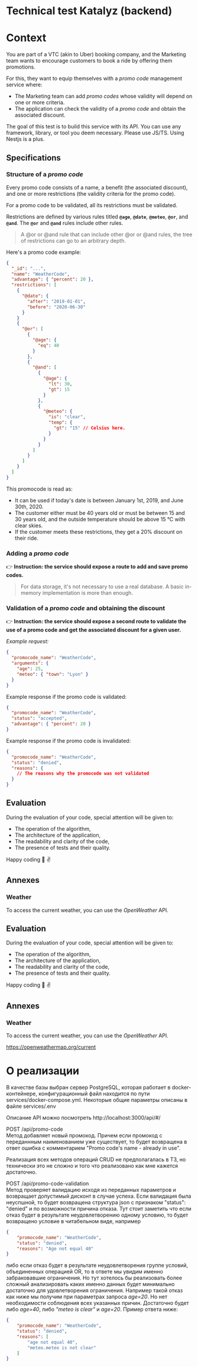 # Technical test Katalyz (backend)

# **Context**

You are part of a VTC (akin to Uber) booking company, and the Marketing team wants to encourage customers to book a ride by offering them promotions.

For this, they want to equip themselves with a *promo code* management service where:

- The Marketing team can add *promo codes* whose validity will depend on one or more criteria.
- The application can check the validity of a *promo code* and obtain the associated discount.

The goal of this test is to build this service with its API. You can use any framework, library, or tool you deem necessary. Please use JS/TS. Using Nestjs is a plus.

## **Specifications**

### **Structure of a *promo code***

Every promo code consists of a name, a benefit (the associated discount), and one or more restrictions (the validity criteria for the promo code).

For a promo code to be validated, all its restrictions must be validated.

Restrictions are defined by various rules titled **`@age`**, **`@date`**, **`@meteo`**, **`@or`**, and **`@and`**. The **`@or`** and **`@and`** rules include other rules.

> A @or or @and rule that can include other @or or @and rules, the tree of restrictions can go to an arbitrary depth.
> 

Here's a promo code example:

```json
{
  "_id": "...",
  "name": "WeatherCode",
  "advantage": { "percent": 20 },
  "restrictions": [
    {
      "@date": {
        "after": "2019-01-01",
        "before": "2020-06-30"
      }
    }
    {
      "@or": [
        {
          "@age": {
            "eq": 40
          }
        },
        {
          "@and": [
            {
              "@age": {
                "lt": 30,
                "gt": 15
              }
            },
            {
              "@meteo": {
                "is": "clear",
                "temp": {
                  "gt": "15" // Celsius here.
                }
              }
            }
          ]
        }
      ]
    }
  ]
}
```

This promocode is read as:

- It can be used if today's date is between January 1st, 2019, and June 30th, 2020.
- The customer either must be 40 years old or must be between 15 and 30 years old, and the outside temperature should be above 15 °C with clear skies.
- If the customer meets these restrictions, they get a 20% discount on their ride.

### **Adding a *promo code***

👉 **Instruction: the service should expose a route to add and save promo codes.**

> For data storage, it's not necessary to use a real database. A basic in-memory implementation is more than enough.
> 

### **Validation of a *promo code* and obtaining the discount**

👉 **Instruction: the service should expose a second route to validate the use of a promo code and get the associated discount for a given user.**

*Example request:*
```json
{
  "promocode_name": "WeatherCode",
  "arguments": {
    "age": 25,
    "meteo": { "town": "Lyon" }
  }
}
```
Example response if the promo code is validated:
```json
{
  "promocode_name": "WeatherCode",
  "status": "accepted",
  "advantage": { "percent": 20 }
}
```
Example response if the promo code is invalidated:
```json
{
  "promocode_name": "WeatherCode",
  "status": "denied",
  "reasons": {
    // The reasons why the promocode was not validated
  }
}
```


## **Evaluation**

During the evaluation of your code, special attention will be given to:

- The operation of the algorithm,
- The architecture of the application,
- The readability and clarity of the code,
- The presence of tests and their quality.

Happy coding 💪 ✌️

## **Annexes**

### **Weather**

To access the current weather, you can use the *OpenWeather* API.
## **Evaluation**

During the evaluation of your code, special attention will be given to:

- The operation of the algorithm,
- The architecture of the application,
- The readability and clarity of the code,
- The presence of tests and their quality.

Happy coding 💪 ✌️

## **Annexes**

### **Weather**

To access the current weather, you can use the *OpenWeather* API.

https://openweathermap.org/current

# О реализации

В качестве базы выбран сервер PostgreSQL, которая работает в docker-контейнере, конфигурационный файл находится по пути services/docker-compose.yml. Некоторые общие параметры описаны в файле services/.env

Описание API можно посмотреть http://localhost:3000/api/#/

POST /api/promo-code
<br>Метод добавляет новый промокод. Причем если промокод с переданнным наименованием уже существует, то будет возвращена в ответ ошибка с комментарием "Promo code's name - already in use".

Реализация всех методов операций CRUD не предполагалась в ТЗ, но технически это не сложно и того что реализовано как мне кажется достаточно.

POST /api/promo-code-validation
<br>Метод проверяет валидацию исходя из переданных параметров и возвращает допустимый дисконт в случае успеха. Если валидация была неуспшной, то будет возвращена структура json с признаком "status": "denied" и по возможности причина отказа. Тут стоит заметить что если отказ будет в результате неудовлетворению одному условию, то будет возвращено условие в читабельном виде, например
```json
{
    "promocode_name": "WeatherCode",
    "status": "denied",
    "reasons": "Age not equal 40"
}
```
либо если отказ будет в результате неудовлетворения группе условий, объединенных операцией OR, то в ответе мы увидим именно забраковавшие ограничения. Но тут хотелось бы реализовать более сложный анализировать каких именно данных будет минимально достаточно для удовлетворения ограничения. Например такой отказ как ниже мы получим при параметрах запроса *age=20*. Но нет необходимости соблюдения всех указанных причин. Достаточно будет либо *age=40*, либо *"meteo is clear"* и *age=20*. Пример ответа ниже:
```json
{
    "promocode_name": "WeatherCode",
    "status": "denied",
    "reasons": [
        "age not equal 40",
        "meteo.meteo is not clear"
    ]
}
```
